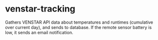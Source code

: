 # venstar-tracking

Gathers VENSTAR API data about temperatures and runtimes (cumulative over current day), and sends to database. 
If the remote sensor battery is low, it sends an email notification.
